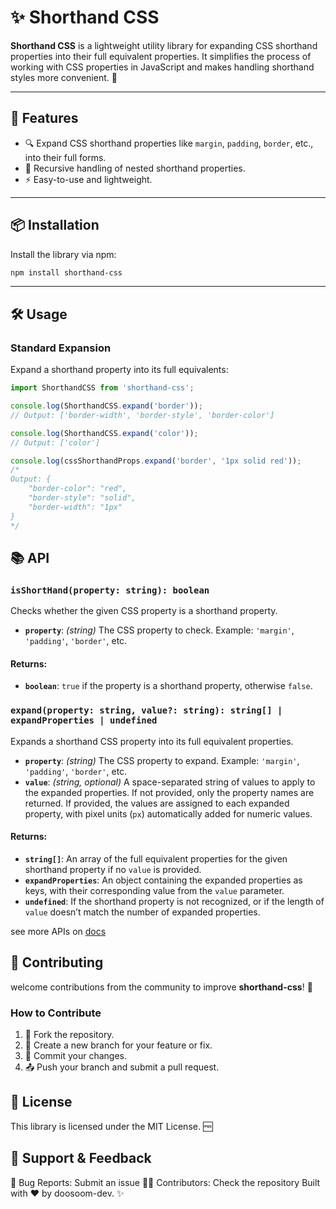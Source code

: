 # ✨ Shorthand CSS

**Shorthand CSS** is a lightweight utility library for expanding CSS shorthand properties into their full equivalent properties. It simplifies the process of working with CSS properties in JavaScript and makes handling shorthand styles more convenient. 🎨

---

## 🚀 Features

-   🔍 Expand CSS shorthand properties like `margin`, `padding`, `border`, etc., into their full forms.
-   🌳 Recursive handling of nested shorthand properties.
-   ⚡ Easy-to-use and lightweight.

---

## 📦 Installation

Install the library via npm:

```bash
npm install shorthand-css
```

--- 

## 🛠️ Usage
### Standard Expansion
Expand a shorthand property into its full equivalents:

```javascript
import ShorthandCSS from 'shorthand-css';

console.log(ShorthandCSS.expand('border'));
// Output: ['border-width', 'border-style', 'border-color']

console.log(ShorthandCSS.expand('color'));
// Output: ['color']
```

```javascript
console.log(cssShorthandProps.expand('border', '1px solid red'));
/*
Output: {
    "border-color": "red", 
    "border-style": "solid", 
    "border-width": "1px"
}
*/
```
## 📚 API

### `isShortHand(property: string): boolean`

Checks whether the given CSS property is a shorthand property.

- **`property`**: *(string)* The CSS property to check. Example: `'margin'`, `'padding'`, `'border'`, etc.

#### Returns:
- **`boolean`**: `true` if the property is a shorthand property, otherwise `false`.

### `expand(property: string, value?: string): string[] | expandProperties | undefined`

Expands a shorthand CSS property into its full equivalent properties.

- **`property`**: *(string)* The CSS property to expand. Example: `'margin'`, `'padding'`, `'border'`, etc.
- **`value`**: *(string, optional)* A space-separated string of values to apply to the expanded properties. If not provided, only the property names are returned. If provided, the values are assigned to each expanded property, with pixel units (`px`) automatically added for numeric values.

#### Returns:
- **`string[]`**: An array of the full equivalent properties for the given shorthand property if no `value` is provided.
- **`expandProperties`**: An object containing the expanded properties as keys, with their corresponding value from the `value` parameter.
- **`undefined`**: If the shorthand property is not recognized, or if the length of `value` doesn’t match the number of expanded properties.

see more APIs on [docs](https://github.com/doosoom-dev/shorthand-css)

## 🤝 Contributing

welcome contributions from the community to improve **shorthand-css**! 🎉

### How to Contribute

1. 🍴 Fork the repository.
2. 🌱 Create a new branch for your feature or fix.
3. 📝 Commit your changes.
4. 📤 Push your branch and submit a pull request.


## 📄 License
This library is licensed under the MIT License. 🆓

## 📨 Support & Feedback
🐛 Bug Reports: Submit an issue
🧑‍💻 Contributors: Check the repository
Built with ❤️ by doosoom-dev. ✨